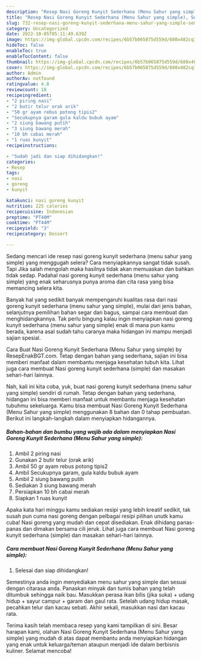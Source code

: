 ```yaml
---
description: "Resep Nasi Goreng Kunyit Sederhana (Menu Sahur yang simple), Sempurna"
title: "Resep Nasi Goreng Kunyit Sederhana (Menu Sahur yang simple), Sempurna"
slug: 732-resep-nasi-goreng-kunyit-sederhana-menu-sahur-yang-simple-sempurna
category: Uncategorized
date: 2022-10-05T05:11:49.639Z
image: https://img-global.cpcdn.com/recipes/6b57b065875d559d/680x482cq70/nasi-goreng-kunyit-sederhana-menu-sahur-yang-simple-foto-resep-utama.jpg
hideToc: false
enableToc: true
enableTocContent: false
thumbnail: https://img-global.cpcdn.com/recipes/6b57b065875d559d/680x482cq70/nasi-goreng-kunyit-sederhana-menu-sahur-yang-simple-foto-resep-utama.jpg
cover: https://img-global.cpcdn.com/recipes/6b57b065875d559d/680x482cq70/nasi-goreng-kunyit-sederhana-menu-sahur-yang-simple-foto-resep-utama.jpg
author: Admin
authorAv: notfound
ratingvalue: 4.8
reviewcount: 18
recipeingredient:
- "2 piring nasi"
- "2 butir telur orak arik"
- "50 gr ayam rebus potong tipis2"
- "Secukupnya garam gula kaldu bubuk ayam"
- "2 siung bawang putih"
- "3 siung bawang merah"
- "10 bh cabai merah"
- "1 ruas kunyit"
recipeinstructions:

- "Sudah jadi dan siap dihidangkan!"
categories:
- Resep
tags:
- nasi
- goreng
- kunyit

katakunci: nasi goreng kunyit 
nutrition: 225 calories
recipecuisine: Indonesian
preptime: "PT40M"
cooktime: "PT44M"
recipeyield: "3"
recipecategory: Dessert

---
```



Sedang mencari ide resep nasi goreng kunyit sederhana (menu sahur yang simple) yang menggugah selera? Cara menyiapkannya sangat tidak susah. Tapi Jika salah mengolah maka hasilnya tidak akan memuaskan dan bahkan tidak sedap. Padahal nasi goreng kunyit sederhana (menu sahur yang simple) yang enak seharusnya punya aroma dan cita rasa yang bisa memancing selera kita.


Banyak hal yang sedikit banyak mempengaruhi kualitas rasa dari nasi goreng kunyit sederhana (menu sahur yang simple), mulai dari jenis bahan, selanjutnya pemilihan bahan segar dan bagus, sampai cara membuat dan menghidangkannya. Tak perlu bingung kalau ingin menyiapkan nasi goreng kunyit sederhana (menu sahur yang simple) enak di mana pun kamu berada, karena asal sudah tahu caranya maka hidangan ini mampu menjadi sajian spesial.

Cara Buat Nasi Goreng Kunyit Sederhana (Menu Sahur yang simple) by ResepEnakBGT.com. Tetap dengan bahan yang sederhana, sajian ini bisa memberi manfaat dalam membantu menjaga kesehatan tubuh kita. Lihat juga cara membuat Nasi goreng kunyit sederhana (simple) dan masakan sehari-hari lainnya.


Nah, kali ini kita coba, yuk, buat nasi goreng kunyit sederhana (menu sahur yang simple) sendiri di rumah. Tetap dengan bahan yang sederhana, hidangan ini bisa memberi manfaat untuk membantu menjaga kesehatan tubuhmu sekeluarga. Kamu bisa membuat Nasi Goreng Kunyit Sederhana (Menu Sahur yang simple) menggunakan 8 bahan dan 0 tahap pembuatan. Berikut ini langkah-langkah dalam menyiapkan hidangannya.

<!--inarticleads1-->

##### Bahan-bahan dan bumbu yang wajib ada dalam menyiapkan Nasi Goreng Kunyit Sederhana (Menu Sahur yang simple):

1. Ambil 2 piring nasi
1. Gunakan 2 butir telur (orak arik)
1. Ambil 50 gr ayam rebus potong tipis2
1. Ambil Secukupnya garam, gula kaldu bubuk ayam
1. Ambil 2 siung bawang putih
1. Sediakan 3 siung bawang merah
1. Persiapkan 10 bh cabai merah
1. Siapkan 1 ruas kunyit


Apaka kata hari minggu kamu sediakan resipi yang lebih kreatif sedikit, tak susah pun cuma nasi goreng dengan pelbagai resipi pilihan unutk kamu cuba! Nasi goreng yang mudah dan cepat disediakan. Enak dihidang panas-panas dan dimakan bersama cili jeruk. Lihat juga cara membuat Nasi goreng kunyit sederhana (simple) dan masakan sehari-hari lainnya. 

<!--inarticleads2-->

##### Cara membuat Nasi Goreng Kunyit Sederhana (Menu Sahur yang simple):


1. Selesai dan siap dihidangkan!

Semestinya anda ingin menyediakan menu sahur yang simple dan sesuai dengan citarasa anda. Panaskan minyak dan tumis bahan yang telah ditumbuk sehingga naik bau. Masukkan perasa ikan bilis (jika suka) + udang hidup + sayur campur + garam dan gaul rata. Setelah udang hidup masak, pecahkan telur dan kacau sebati. Akhir sekali, masukkan nasi dan kacau rata. 

Terima kasih telah membaca resep yang kami tampilkan di sini. Besar harapan kami, olahan Nasi Goreng Kunyit Sederhana (Menu Sahur yang simple) yang mudah di atas dapat membantu anda menyiapkan hidangan yang enak untuk keluarga/teman ataupun menjadi ide dalam berbisnis kuliner. Selamat mencoba!
